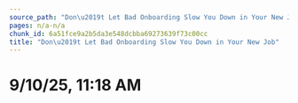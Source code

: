 ```yaml
---
source_path: "Don\u2019t Let Bad Onboarding Slow You Down in Your New Job.md"
pages: n/a-n/a
chunk_id: 6a51fce9a2b5da3e548dcbba69273639f73c00cc
title: "Don\u2019t Let Bad Onboarding Slow You Down in Your New Job"
---
```

# 9/10/25, 11:18 AM
